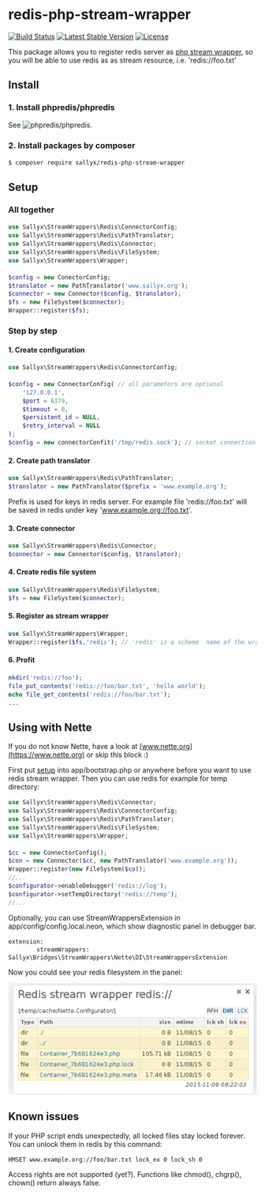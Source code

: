 # redis-php-stream-wrapper

[![Build Status](https://travis-ci.org/sallyx/redis-php-stream-wrapper.svg?branch=master)](https://travis-ci.org/sallyx/redis-php-stream-wrapper)
[![Latest Stable Version](https://poser.pugx.org/sallyx/redis-php-stream-wrapper/v/stable)](https://packagist.org/packages/sallyx/redis-php-stream-wrapper)
[![License](https://poser.pugx.org/sallyx/redis-php-stream-wrapper/license)](https://packagist.org/packages/sallyx/redis-php-stream-wrapper)

This package allows you to register redis server as [php stream wrapper](http://php.net/manual/en/intro.stream.php),
so you will be able to use redis as as stream resource, i.e. 'redis://foo.txt'

## Install

### 1. Install phpredis/phpredis

See ![phpredis/phpredis](https://github.com/phpredis/phpredis).

### 2. Install packages by composer

```sh
$ composer require sallyx/redis-php-stream-wrapper
```

## Setup

### All together

```php
use Sallyx\StreamWrappers\Redis\ConnectorConfig;
use Sallyx\StreamWrappers\Redis\PathTranslator;
use Sallyx\StreamWrappers\Redis\Connector;
use Sallyx\StreamWrappers\Redis\FileSystem;
use Sallyx\StreamWrappers\Wrapper;

$config = new ConectorConfig;
$translator = new PathTranslator('www.sallyx.org');
$connector = new Connector($config, $translator);
$fs = new FileSystem($connector);
Wrapper::register($fs);
```

### Step by step

#### 1. Create configuration

```php
use Sallyx\StreamWrappers\Redis\ConnectorConfig;

$config = new ConnectorConfig( // all parameters are optional
    '127.0.0.1',
    $port = 6379,
    $timeout = 0,
    $persistent_id = NULL,
    $retry_interval = NULL
);
$config = new connectorConfit('/tmp/redis.sock'); // socket connection
```

#### 2. Create path translator
```php
use Sallyx\StreamWrappers\Redis\PathTranslator;
$translator = new PathTranslator($prefix = 'www.example.org');
```
Prefix is used for keys in redis server. For example file 'redis://foo.txt' will be saved in redis under key 'www.example.org://foo.txt'.

#### 3. Create connector

```php
use Sallyx\StreamWrappers\Redis\Connector;
$connector = new Connector($config, $translator);
```

#### 4. Create redis file system

```php
use Sallyx\StreamWrappers\Redis\FileSystem;
$fs = new FileSystem($connector);
```

#### 5. Register as stream wrapper

```php
use Sallyx\StreamWrappers\Wrapper;
Wrapper::register($fs,'redis'); // 'redis' is a scheme  name of the wrapper ('redis:// ...')
```

#### 6. Profit

```php
mkdir('redis://foo');
file_put_contents('redis://foo/bar.txt', 'hello world');
echo file_get_contents('redis://foo/bar.txt');
...
```

## Using with Nette

If you do not know Nette, have a look at [www.nette.org](https://www.nette.org) or skip this block :)

First put [setup](/README.md#user-content-setup/) into app/bootstrap.php or anywhere before you want to
use redis stream wrapper. Then you can use redis for example for temp directory:

```php
use Sallyx\StreamWrappers\Redis\Connector;
use Sallyx\StreamWrappers\Redis\ConnectorConfig;
use Sallyx\StreamWrappers\Redis\PathTranslator;
use Sallyx\StreamWrappers\Redis\FileSystem;
use Sallyx\StreamWrappers\Wrapper;

$cc = new ConnectorConfig();
$con = new Connector($cc, new PathTranslator('www.example.org'));
Wrapper::register(new FileSystem($co));
//...
$configurator->enableDebugger('redis://log');
$configurator->setTempDirectory('redis://temp');
//...
```
Optionally, you can use StreamWrappersExtension in app/config/config.local.neon, which show diagnostic panel in debugger bar.

```
extension:
        streamWrappers: Sallyx\Bridges\StreamWrappers\Nette\DI\StreamWrappersExtension
```
Now you could see your redis filesystem in the panel:

![diagnostic panel](assets/diagnostic-panel.png)

## Known issues

If your PHP script ends unexpectedly, all locked files stay locked forever.
You can unlock them in redis by this command:

```
HMSET www.example.org://foo/bar.txt lock_ex 0 lock_sh 0
```

Access rights are not supported (yet?).
Functions like chmod(), chgrp(), chown() return always false.
